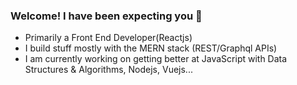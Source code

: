### Welcome! I have been expecting you 👋

- Primarily a Front End Developer(Reactjs)
- I build stuff mostly with the MERN stack (REST/Graphql APIs)
- I am currently working on getting better at JavaScript with Data Structures & Algorithms, Nodejs, Vuejs...

<!--
**Segun98/Segun98** is a ✨ _special_ ✨ repository because its `README.md` (this file) appears on your GitHub profile.

Here are some ideas to get you started:

- 🔭 I’m currently working on ...
- 🌱 I’m currently learning ...
- 👯 I’m looking to collaborate on ...
- 🤔 I’m looking for help with ...
- 💬 Ask me about ...
- 📫 How to reach me: ...
- 😄 Pronouns: ...
- ⚡ Fun fact: ...
-->
